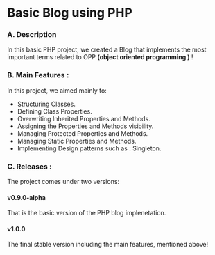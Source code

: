 # Basic Blog using PHP
### A. Description 
In this basic PHP project, we created a Blog that implements the most important terms related to OPP <b>(object oriented programming )</b> !
### B. Main Features :

In this project, we aimed mainly to:
- Structuring Classes.
- Defining Class Properties.
- Overwriting Inherited Properties and Methods.
- Assigning the Properties and Methods visibility.
- Managing Protected Properties and Methods.
- Managing Static Properties and Methods.
- Implementing Design patterns such as : Singleton.

### C. Releases :
The project comes under two versions:

#### v0.9.0-alpha
That is the basic version of the PHP  blog implenetation.

#### v1.0.0
The final stable version including the main features, mentioned above!

